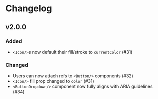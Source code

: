 # Changelog

## v2.0.0
### Added
* `<Icon/>`s now default their fill/stroke to `currentColor` (#31)

### Changed
* Users can now attach refs to `<Button/>` components (#32)
* `<Icon/>` fill prop changed to `color` (#31)
* `<ButtonDropdown/>` component now fully aligns with ARIA guidelines (#34)
